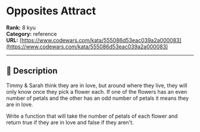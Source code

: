 # Opposites Attract

**Rank:** 8 kyu  
**Category:** reference  
**URL:** [https://www.codewars.com/kata/555086d53eac039a2a000083](https://www.codewars.com/kata/555086d53eac039a2a000083)

---

## 📝 Description

Timmy & Sarah think they are in love, but around where they live, they will only know once they pick a flower each. If one of the flowers has an even number of petals and the other has an odd number of petals it means they are in love. 

Write a function that will take the number of petals of each flower and return true if they are in love and false if they aren't.
